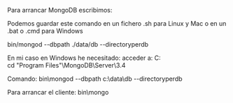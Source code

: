 
Para arrancar MongoDB escribimos:

Podemos guardar este comando en un fichero .sh para Linux y Mac o en un .bat o .cmd para Windows

bin/mongod --dbpath ./data/db --directoryperdb

En mi caso en Windows he necesitado:
acceder a:
C:\
cd "Program Files"\MongoDB\Server\3.4

Comando:
bin\mongod --dbpath c:\data\db --directoryperdb




Para arrancar el cliente:
bin\mongo